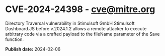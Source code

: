 # CVE-2024-24398 - cve@mitre.org

Directory Traversal vulnerability in Stimulsoft GmbH Stimulsoft Dashboard.JS before v.2024.1.2 allows a remote attacker to execute arbitrary code via a crafted payload to the fileName parameter of the Save function.

**Publish date:** 2024-02-06
